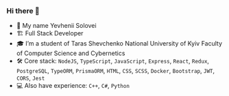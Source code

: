 ### Hi there 👋

- 👋 My name Yevhenii Solovei
- 🏗️ Full Stack Developer
- 🎓 I’m a student of Taras Shevchenko National University of Kyiv Faculty of Computer Science and Cybernetics
- 🛠️ Core stack: `NodeJS`, `TypeScript`, `JavaScript`, `Express`, `React`, `Redux`, `PostgreSQL`, `TypeORM`, `PrismaORM`, `HTML`, `CSS`, `SCSS`, `Docker`, `Bootstrap`, `JWT`, `CORS`, `Jest`
- 💻 Also have experience: `C++`, `C#`, `Python`
